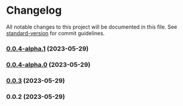 # Changelog

All notable changes to this project will be documented in this file. See [standard-version](https://github.com/conventional-changelog/standard-version) for commit guidelines.

### [0.0.4-alpha.1](https://github.com/wayfu-id/wayfu-dom/compare/v0.0.4-alpha.0...v0.0.4-alpha.1) (2023-05-29)

### [0.0.4-alpha.0](https://github.com/wayfu-id/wayfu-dom/compare/v0.0.3...v0.0.4-alpha.0) (2023-05-29)

### [0.0.3](https://github.com/wayfu-id/wayfu-dom/compare/v0.0.2...v0.0.3) (2023-05-29)

### 0.0.2 (2023-05-29)

